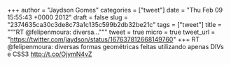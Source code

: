 
+++
author = "Jaydson Gomes"
categories = ["tweet"]
date = "Thu Feb 09 15:55:43 +0000 2012"
draft = false
slug = "2374635ca30c3de8c73a1c135c599b2db32be21c"
tags = ["tweet"]
title = """RT @felipenmoura: diversa..."""
tweet = true
micro = true
tweet_url = "https://twitter.com/jaydson/status/167637812668149760"
+++
RT @felipenmoura: diversas formas geométricas feitas utilizando apenas DIVs e CSS3 http://t.co/OjymN4vZ
